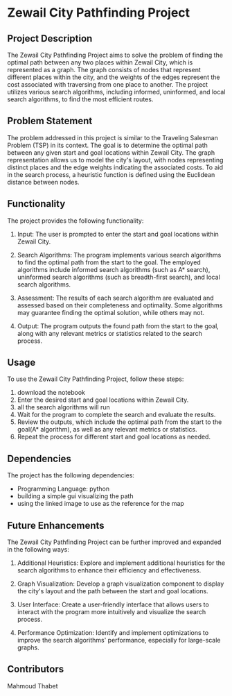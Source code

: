 # Zewail City Pathfinding Project


## Project Description
The Zewail City Pathfinding Project aims to solve the problem of finding the optimal path between any two places within Zewail City, which is represented as a graph. The graph consists of nodes that represent different places within the city, and the weights of the edges represent the cost associated with traversing from one place to another. The project utilizes various search algorithms, including informed, uninformed, and local search algorithms, to find the most efficient routes.

## Problem Statement
The problem addressed in this project is similar to the Traveling Salesman Problem (TSP) in its context. The goal is to determine the optimal path between any given start and goal locations within Zewail City. The graph representation allows us to model the city's layout, with nodes representing distinct places and the edge weights indicating the associated costs. To aid in the search process, a heuristic function is defined using the Euclidean distance between nodes.

## Functionality
The project provides the following functionality:

1. Input: The user is prompted to enter the start and goal locations within Zewail City.

2. Search Algorithms: The program implements various search algorithms to find the optimal path from the start to the goal. The employed algorithms include informed search algorithms (such as A* search), uninformed search algorithms (such as breadth-first search), and local search algorithms.
3. Assessment: The results of each search algorithm are evaluated and assessed based on their completeness and optimality. Some algorithms may guarantee finding the optimal solution, while others may not.
4. Output: The program outputs the found path from the start to the goal, along with any relevant metrics or statistics related to the search process.

## Usage
To use the Zewail City Pathfinding Project, follow these steps:

1. download the notebook
2. Enter the desired start and goal locations within Zewail City.
3. all the search algorithms will run
4. Wait for the program to complete the search and evaluate the results.
5. Review the outputs, which include the optimal path from the start to the goal(A* algorithm), as well as any relevant metrics or statistics.
6. Repeat the process for different start and goal locations as needed.



## Dependencies
The project has the following dependencies:

* Programming Language: python
* building a simple gui visualizing the path
* using the linked image to use as the reference for the map

## Future Enhancements
The Zewail City Pathfinding Project can be further improved and expanded in the following ways:

1. Additional Heuristics: Explore and implement additional heuristics for the search algorithms to enhance their efficiency and effectiveness.

2. Graph Visualization: Develop a graph visualization component to display the city's layout and the path between the start and goal locations.

3. User Interface: Create a user-friendly interface that allows users to interact with the program more intuitively and visualize the search process.

4. Performance Optimization: Identify and implement optimizations to improve the search algorithms' performance, especially for large-scale graphs.

## Contributors
Mahmoud Thabet

